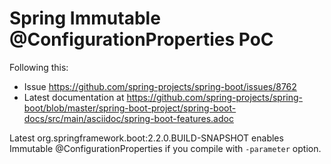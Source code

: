 # Spring Immutable @ConfigurationProperties PoC

Following this:
* Issue https://github.com/spring-projects/spring-boot/issues/8762
* Latest documentation at  https://github.com/spring-projects/spring-boot/blob/master/spring-boot-project/spring-boot-docs/src/main/asciidoc/spring-boot-features.adoc

Latest org.springframework.boot:2.2.0.BUILD-SNAPSHOT enables Immutable @ConfigurationProperties if you compile with `-parameter` option.
